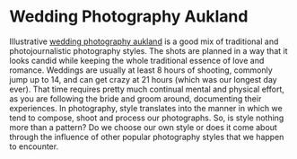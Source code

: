 # Wedding Photography Aukland
Illustrative [wedding photography aukland](https://dreamlife.co.nz/) is a good mix of traditional and photojournalistic photography styles. The shots are planned in a way that it looks candid while keeping the whole traditional essence of love and romance. Weddings are usually at least 8 hours of shooting, commonly jump up to 14, and can get crazy at 21 hours (which was our longest day ever). That time requires pretty much continual mental and physical effort, as you are following the bride and groom around, documenting their experiences. In photography, style translates into the manner in which we tend to compose, shoot and process our photographs. So, is style nothing more than a pattern? Do we choose our own style or does it come about through the influence of other popular photography styles that we happen to encounter.
